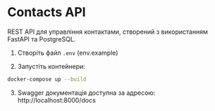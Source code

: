 # Contacts API

REST API для управління контактами, створений з використанням FastAPI та PostgreSQL.

1. Створіть файл `.env` (env.example)

2. Запустіть контейнери:

```bash
docker-compose up --build
```

3. Swagger документація доступна за адресою: http://localhost:8000/docs
